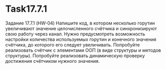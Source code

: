 # Task17.7.1
Задание 17.7.1 (HW-04)
Напишите код, в котором несколько горутин увеличивают значение целочисленного счётчика и синхронизируют свою работу через канал. Нужно предусмотреть возможность настройки количества используемых горутин и конечного значения счётчика, до которого его следует увеличивать.
Попробуйте реализовать счётчик с элементами ООП (в виде структуры и методов структуры).
Попробуйте реализовать динамическую проверку достижения счётчиком нужного значения.
